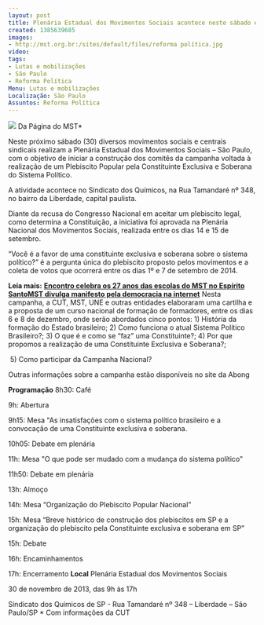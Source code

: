 ```yaml
---
layout: post
title: Plenária Estadual dos Movimentos Sociais acontece neste sábado em SP
created: 1385639685
images:
- http://mst.org.br:/sites/default/files/reforma política.jpg
video: 
tags:
- Lutas e mobilizações
- São Paulo
- Reforma Política
Menu: Lutas e mobilizações
Localização: São Paulo
Assuntos: Reforma Política
---
```



![](/sites/default/files/reforma%20pol%C3%ADtica.jpg)
Da Página do MST\*
  

Neste próximo sábado (30) diversos movimentos sociais e centrais sindicais realizam a Plenária Estadual dos Movimentos Sociais – São Paulo, com o objetivo de iniciar a construção dos comitês da campanha voltada à realização de um Plebiscito Popular pela Constituinte Exclusiva e Soberana do Sistema Político. 

A atividade acontece no Sindicato dos Químicos, na Rua Tamandaré nº 348, no bairro da Liberdade, capital paulista. 

Diante da recusa do Congresso Nacional em aceitar um plebiscito legal, como determina a Constituição, a iniciativa foi aprovada na Plenária Nacional dos Movimentos Sociais, realizada entre os dias 14 e 15 de setembro. 

“Você é a favor de uma constituinte exclusiva e soberana sobre o sistema político?” é a pergunta única do plebiscito proposto pelos movimentos e a coleta de votos que ocorrerá entre os dias 1º e 7 de setembro de 2014.

**Leia mais:**
[**Encontro celebra os 27 anos das escolas do MST no Espírito Santo**](http://www.mst.org.br/node/15484)[**MST divulga manifesto pela democracia na internet**](http://www.mst.org.br/node/15485)
Nesta campanha, a CUT, MST, UNE e outras entidades elaboraram uma cartilha e a proposta de um curso nacional de formação de formadores, entre os dias 6 e 8 de dezembro, onde serão abordados cinco pontos: 1) História da formação do Estado brasileiro; 2) Como funciona o atual Sistema Político Brasileiro?; 3) O que é e como se “faz” uma Constituinte?; 4) Por que propomos a realização de uma Constituinte Exclusiva e Soberana?;

 5) Como participar da Campanha Nacional? 

Outras informações sobre a campanha estão disponíveis no site da Abong 

**Programação**
8h30: Café 

9h: Abertura 

9h15: Mesa "As insatisfações com o sistema político brasileiro e a convocação de uma Constituinte exclusiva e soberana. 

10h05: Debate em plenária 

11h: Mesa "O que pode ser mudado com a mudança do sistema político" 

11h50: Debate em plenária 

13h: Almoço 

14h: Mesa “Organização do Plebiscito Popular Nacional” 

15h: Mesa “Breve histórico de construção dos plebiscitos em SP e a organização do plebiscito pela Constituinte exclusiva e soberana em SP” 

15h: Debate 

16h: Encaminhamentos 

17h: Encerramento
**Local**
Plenária Estadual dos Movimentos Sociais 

30 de novembro de 2013, das 9h às 17h 

Sindicato dos Químicos de SP - Rua Tamandaré nº 348 – Liberdade – São Paulo/SP
\* Com informações da CUT

